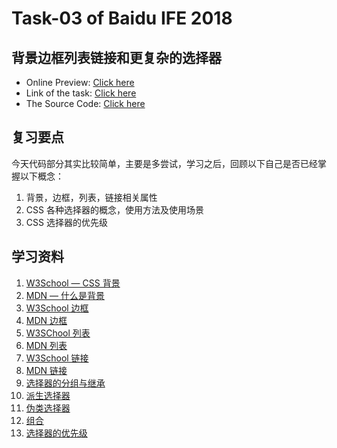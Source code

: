 # Task-03 of Baidu IFE 2018

## 背景边框列表链接和更复杂的选择器

- Online Preview: [Click here](https://dingxuewen.com/baidu-ife-practice/ife-2018/task-03/improvement-of-simple-resume-with-color.html)
- Link of the task: [Click here](http://ife.baidu.com/course/detail/id/38)
- The Source Code: [Click here](https://github.com/leviding/baidu-ife-practice/tree/master/ife-2018/task-03)

## 复习要点

今天代码部分其实比较简单，主要是多尝试，学习之后，回顾以下自己是否已经掌握以下概念：

1. 背景，边框，列表，链接相关属性
2. CSS 各种选择器的概念，使用方法及使用场景
3. CSS 选择器的优先级

## 学习资料

1. [W3School — CSS 背景](http://www.w3school.com.cn/css/css_background.asp)
2. [MDN — 什么是背景](https://developer.mozilla.org/zh-CN/docs/Learn/CSS/Styling_boxes/%E8%83%8C%E6%99%AF)
3. [W3School 边框](http://www.w3school.com.cn/css/css_border.asp)
4. [MDN 边框](https://developer.mozilla.org/zh-CN/docs/Learn/CSS/Styling_boxes/Borders)
5. [W3SChool 列表](http://www.w3school.com.cn/css/css_list.asp)
6. [MDN 列表](https://developer.mozilla.org/zh-CN/docs/Learn/CSS/%E4%B8%BA%E6%96%87%E6%9C%AC%E6%B7%BB%E5%8A%A0%E6%A0%B7%E5%BC%8F/Styling_lists)
7. [W3School 链接](http://www.w3school.com.cn/css/css_link.asp)
8. [MDN 链接](https://developer.mozilla.org/zh-CN/docs/Learn/CSS/%E4%B8%BA%E6%96%87%E6%9C%AC%E6%B7%BB%E5%8A%A0%E6%A0%B7%E5%BC%8F/Styling_links)
9. [选择器的分组与继承](http://www.w3school.com.cn/css/css_syntax_pro.asp)
10. [派生选择器](http://www.w3school.com.cn/css/css_syntax_descendant_selector.asp)
11. [伪类选择器](https://developer.mozilla.org/zh-CN/docs/Learn/CSS/Introduction_to_CSS/Pseudo-classes_and_pseudo-elements)
12. [组合](https://developer.mozilla.org/zh-CN/docs/Learn/CSS/Introduction_to_CSS/Combinators_and_multiple_selectors)
13. [选择器的优先级](https://developer.mozilla.org/zh-CN/docs/Learn/CSS/Introduction_to_CSS/Cascade_and_inheritance)
